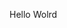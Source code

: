 Hello Wolrd




















































































































































































































































































































































































































































































































































































































































































































































































































































































































































































































































































































































































































































































































































































































































































































































































































































































































































































































































































































































































































































































































































































































































































































































































































































































































































































































































































































































































































































































































































































































































































































































































































































































































































































































































































































































































































































































































































































































































































